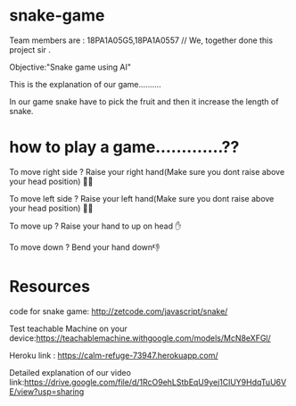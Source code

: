 # snake-game

Team members are : 18PA1A05G5,18PA1A0557 // We, together done this project sir .

Objective:"Snake game using AI"

This is the explanation of our game..........

In our game snake have to pick the fruit and then it increase the length of snake.

# how to play a game.............??

To move right side ? Raise your right hand(Make sure you dont raise above your head position) 🙋‍♀️

To move left side ? Raise your left hand(Make sure you dont raise above your head position) 🙋‍♀️

To move up ? Raise your hand  to up on head ✋

To move down ? Bend your hand down👎

# Resources 
code for snake game:  http://zetcode.com/javascript/snake/

Test teachable Machine on your device:https://teachablemachine.withgoogle.com/models/McN8eXFGl/

Heroku link : https://calm-refuge-73947.herokuapp.com/

Detailed explanation of our video link:https://drive.google.com/file/d/1RcO9ehLStbEqU9yej1ClUY9HdqTuU6VE/view?usp=sharing
